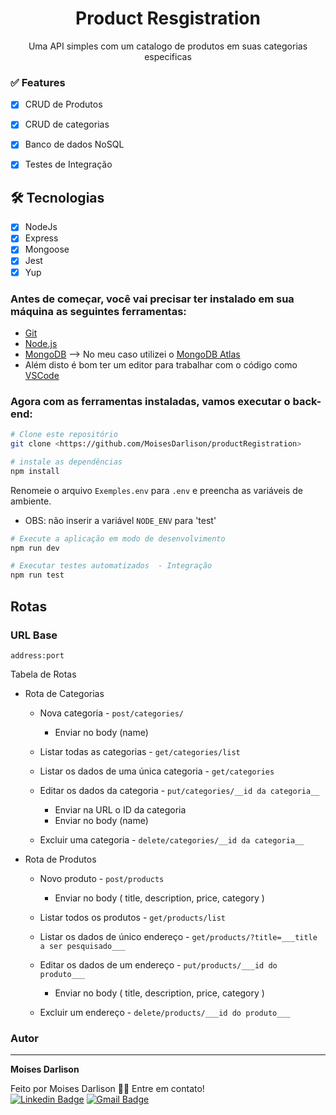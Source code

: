 <h1 align="center">Product Resgistration</h1>

<p align="center"> Uma API simples com um catalogo de produtos em suas categorias especificas</p>

### ✅ Features

- [x] CRUD de Produtos
- [x] CRUD de categorias
- [x] Banco de dados NoSQL
- [x] Testes de Integração


## 🛠 Tecnologias
- [x] NodeJs
- [x] Express
- [x] Mongoose
- [x] Jest
- [x] Yup

### Antes de começar, você vai precisar ter instalado em sua máquina as seguintes ferramentas:
- [Git](https://git-scm.com)
- [Node.js](https://nodejs.org/en/)
- [MongoDB](https://www.mongodb.com) --> No meu caso utilizei o [MongoDB Atlas](https://www.mongodb.com/cloud/atlas)
- Além disto é bom ter um editor para trabalhar com o código como [VSCode](https://code.visualstudio.com/)

### Agora com as ferramentas instaladas, vamos executar o back-end:

```bash
# Clone este repositório
git clone <https://github.com/MoisesDarlison/productRegistration>
```

```bash
# instale as dependências
npm install
```
Renomeie o arquivo `Exemples.env` para `.env`  e preencha as variáveis de ambiente.
- OBS: não inserir  a variável `NODE_ENV` para 'test'

```bash
# Execute a aplicação em modo de desenvolvimento
npm run dev
```
```bash
# Executar testes automatizados  - Integração
npm run test
```

## Rotas

### URL Base
 
 `address:port`
 
Tabela de Rotas
  
   * Rota de Categorias
      
      * Nova categoria - `post/categories/` 
        * Enviar no body (name)
      
      * Listar todas as categorias - `get/categories/list`
      
      * Listar os dados de uma única categoria - `get/categories`
           
      * Editar os dados da categoria - `put/categories/__id da categoria__`
        * Enviar na URL o ID da categoria
        * Enviar no body (name)
      
      * Excluir uma categoria - `delete/categories/__id da categoria__`
        
   * Rota de Produtos
      * Novo produto - `post/products`
        * Enviar no body ( title, description, price, category )
      
      * Listar todos os produtos - `get/products/list`
               
      * Listar os dados de único endereço - `get/products/?title=___title a ser pesquisado___` 
              
      * Editar os dados de um endereço - `put/products/___id do produto___`
        * Enviar no body ( title, description, price, category )
        
      * Excluir um endereço - `delete/products/___id do produto___`
        

### Autor
---

<b>Moises Darlison</b></sub></a> 


Feito por Moises Darlison 👋🏽 Entre em contato!</br>
 [![Linkedin Badge](https://img.shields.io/badge/-MoisesDarlison-blue?style=flat-square&logo=Linkedin&logoColor=white&link=https://www.linkedin.com/in/moises-darlison-12833259//)](https://www.linkedin.com/in/moises-darlison-12833259/)
[![Gmail Badge](https://img.shields.io/badge/-moisesdarlison91@gmail.com-c14438?style=flat-square&logo=Gmail&logoColor=white&link=mailto:moisesdarlison91@gmail.com)](mailto:moisesdarlison91@gmail.com)
